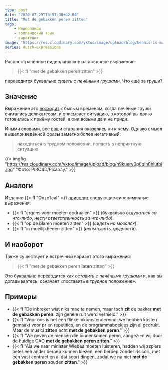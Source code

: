 ```yaml
---
type: post
date: "2020-07-29T16:57:38+02:00"
title: "Met de gebakken peren zitten"
tags:
    - Нидерланды
    - голландский язык
    - выражения
image: "https://res.cloudinary.com/yktoo/image/upload/blog/kennis-is-macht.jpg"
series: dutch-expressions
---
```


Распространённое нидерландское разговорное выражение:

> {{< fl "met de gebakken peren zitten" >}}

переводится буквально *сидеть с печёными грушами*. Что ещё за груши?

<!--more-->

## Значение

Выражение это [восходит](https://onzetaal.nl/taaladvies/met-de-gebakken-peren-zitten/) к былым временам, когда печёные груши считались деликатесом, и описывает ситуацию, в которой вы долго готовились к приёму гостей, а они возьми да и не приди.

Иными словами, все ваши старания оказались ни к чему. Однако смысл вышеприведённой фразы заметно более негативный:

> находиться в трудном положении, попасть в неприятную ситуацию

{{< imgfig "https://res.cloudinary.com/yktoo/image/upload/blog/h9kuery0p8qin8hlutbi.jpg" "Фото: PIRO4D/Pixabay." >}}

## Аналоги

Издание {{< fl "OnzeTaal" >}} [приводит](https://onzetaal.nl/taaladvies/met-de-gebakken-peren-zitten/) следующие синонимичные выражения:

* {{< fl "ergens voor moeten opdraaien" >}} (буквально *отдуваться за что-либо*, *нести ответственность за что-либо*).
* {{< fl "op de blaren moeten zitten" >}} (*сидеть на мозолях*).
* {{< fl "in moeilijkheden zitten" >}} (*испытывать трудности*).

## И наоборот

Также существует и встречный вариант этого выражения:

> {{< fl "met de gebakken peren **laten** zitten" >}}

Это буквально переводится как *оставить с печёными грушами* и, как вы догадываетесь, означает «поставить в трудное положение».

## Примеры

* {{< fl "De inbreker wist niks mee te nemen, maar toch **zit** de bakker **met de gebakken peren**: zijn gehele ruit werd vernield." >}}
* {{< fl "Voor ons is het een flinke inkomstenderving: we hebben kosten gemaakt voor pr en repetities, en de programmaboekjes zijn al gedrukt. Maar de musici **zitten** echt **met de gebakken peren**." >}}
* {{< fl "We geven de mensen die binnenkomen peren, aangezien wij door de huidige CAO **met de gebakken peren zitten**." >}}
* {{< fl "Als we naar minister Wiebes moeten luisteren, ­hadden wij zzp’ers beter een ander beroep kunnen ­kiezen, een beroep zonder risico’s, met een vast ­contract en al dat soort dingen, zodat we nu niet **met de gebakken peren** zouden **zitten**." >}}
